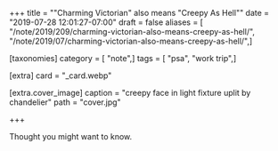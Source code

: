 +++
title = "\"Charming Victorian\" also means \"Creepy As Hell\""
date = "2019-07-28 12:01:27-07:00"
draft = false
aliases = [ "/note/2019/209/charming-victorian-also-means-creepy-as-hell/", "/note/2019/07/charming-victorian-also-means-creepy-as-hell/",]

[taxonomies]
category = [ "note",]
tags = [ "psa", "work trip",]

[extra]
card = "_card.webp"

[extra.cover_image]
caption = "creepy face in light fixture uplit by chandelier"
path = "cover.jpg"

+++

Thought you might want to know.